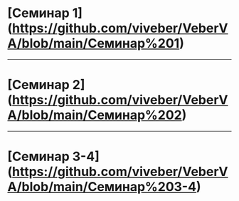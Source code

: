 # [Семинар 1] (https://github.com/viveber/VeberVA/blob/main/Семинар%201)
***

# [Семинар 2] (https://github.com/viveber/VeberVA/blob/main/Семинар%202)
***

# [Семинар 3-4] (https://github.com/viveber/VeberVA/blob/main/Семинар%203-4)

